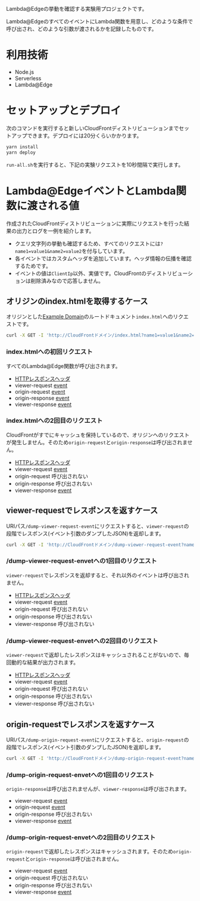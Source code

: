 Lambda@Edgeの挙動を確認する実験用プロジェクトです。

Lambda@EdgeのすべてのイベントにLambda関数を用意し、どのような条件で呼び出され、どのような引数が渡されるかを記録したものです。

# 利用技術

* Node.js
* Serverless
* Lambda@Edge

# セットアップとデプロイ

次のコマンドを実行すると新しいCloudFrontディストリビューションまでセットアップできます。デプロイには20分くらいかかります。

```bash
yarn install
yarn deploy
```

`run-all.sh`を実行すると、下記の実験リクエストを10秒間隔で実行します。

# Lambda@EdgeイベントとLambda関数に渡される値

作成されたCloudFrontディストリビューションに実際にリクエストを行った結果の出力とログを一例を紹介します。

* クエリ文字列の挙動も確認するため、すべてのリクエストには`?name1=value1&name2=value2`を付与しています。
* 各イベントではカスタムヘッダを追加しています。ヘッダ情報の伝播を確認するためです。
* イベントの値は`ClientIp`以外、実値です。CloudFrontのディストリビューションは削除済みなので応答しません。

## オリジンのindex.htmlを取得するケース

オリジンとした[Example Domain](http://example.com/)のルートドキュメント`index.html`へのリクエストです。

```bash
curl -X GET -I 'http://CloudFrontドメイン/index.html?name1=value1&name2=value2'
```

### index.htmlへの初回リクエスト

すべてのLambda@Edge関数が呼び出されます。

* [HTTPレスポンスヘッダ](doc/index-request/1st/http-response-header.txt)
* viewer-request [event](doc/index-request/1st/viewer-request.json)
* origin-request [event](doc/index-request/1st/origin-request.json)
* origin-response [event](doc/index-request/1st/origin-response.json)
* viewer-response [event](doc/index-request/1st/viewer-response.json)

### index.htmlへの2回目のリクエスト

CloudFrontがすでにキャッシュを保持しているので、オリジンへのリクエストが発生しません。そのため`origin-request`と`origin-response`は呼び出されません。

* [HTTPレスポンスヘッダ](doc/index-request/2nd/http-response-header.txt)
* viewer-request [event](doc/index-request/2nd/viewer-request.json)
* origin-request 呼び出されない
* origin-response 呼び出されない
* viewer-response [event](doc/index-request/2nd/viewer-response.json)

## viewer-requestでレスポンスを返すケース

URIパス`/dump-viewer-request-event`にリクエストすると、`viewer-request`の段階でレスポンス(イベント引数のダンプしたJSON)を返却します。

```bash
curl -X GET -I 'http://CloudFrontドメイン/dump-viewer-request-event?name1=value1&name2=value2'
```

### /dump-viewer-request-envetへの1回目のリクエスト

`viewer-request`でレスポンスを返却すると、それ以外のイベントは呼び出されません。

* [HTTPレスポンスヘッダ](doc/dump-viewer-request-event/1st/http-response-header.txt)
* viewer-request [event](doc/dump-viewer-request-event/1st/viewer-request.json)
* origin-request 呼び出されない
* origin-response 呼び出されない
* viewer-response 呼び出されない

### /dump-viewer-request-envetへの2回目のリクエスト

`viewer-request`で返却したレスポンスはキャッシュされることがないので、毎回動的な結果が出力されます。

* [HTTPレスポンスヘッダ](doc/dump-viewer-request-event/2nd/http-response-header.txt)
* viewer-request [event](doc/dump-viewer-request-event/2nd/viewer-request.json)
* origin-request 呼び出されない
* origin-response 呼び出されない
* viewer-response 呼び出されない

## origin-requestでレスポンスを返すケース

URIパス`/dump-origin-request-event`にリクエストすると、`origin-request`の段階でレスポンス(イベント引数のダンプしたJSON)を返却します。

```bash
curl -X GET -I 'http://CloudFrontドメイン/dump-origin-request-event?name1=value1&name2=value2'
```

### /dump-origin-request-envetへの1回目のリクエスト

`origin-response`は呼び出されませんが、`viewer-response`は呼び出されます。

* viewer-request [event](doc/dump-origin-request-event/1st/viewer-request.json)
* origin-request [event](doc/dump-origin-request-event/1st/origin-request.json)
* origin-response 呼び出されない
* viewer-response [event](doc/dump-origin-request-event/1st/viewer-response.json)

### /dump-origin-request-envetへの2回目のリクエスト

`origin-request`で返却したレスポンスはキャッシュされます。そのため`origin-request`と`origin-response`は呼び出されません。

* viewer-request [event](doc/dump-origin-request-event/2nd/viewer-request.json)
* origin-request 呼び出されない
* origin-response 呼び出されない
* viewer-response [event](doc/dump-origin-request-event/2nd/viewer-response.json)
